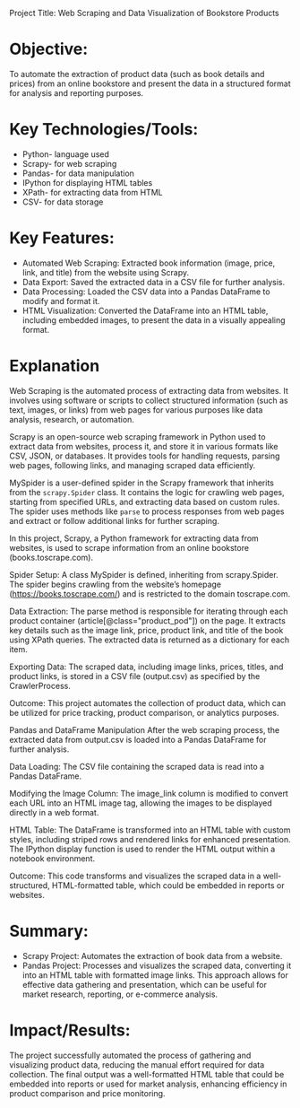 Project Title: Web Scraping and Data Visualization of Bookstore Products


# Objective:  
To automate the extraction of product data (such as book details and prices) from an online bookstore and present the data in a structured format for analysis and reporting purposes.

# Key Technologies/Tools:  
- Python- language used
- Scrapy- for web scraping
- Pandas- for data manipulation  
- IPython for displaying HTML tables  
- XPath- for extracting data from HTML  
- CSV- for data storage

# Key Features:  
- Automated Web Scraping: Extracted book information (image, price, link, and title) from the website using Scrapy.
- Data Export: Saved the extracted data in a CSV file for further analysis.
- Data Processing: Loaded the CSV data into a Pandas DataFrame to modify and format it.
- HTML Visualization: Converted the DataFrame into an HTML table, including embedded images, to present the data in a visually appealing format.


# Explanation

Web Scraping is the automated process of extracting data from websites. It involves using software or scripts to collect structured information (such as text, images, or links) from web pages for various purposes like data analysis, research, or automation.

Scrapy is an open-source web scraping framework in Python used to extract data from websites, process it, and store it in various formats like CSV, JSON, or databases. It provides tools for handling requests, parsing web pages, following links, and managing scraped data efficiently.

MySpider is a user-defined spider in the Scrapy framework that inherits from the `scrapy.Spider` class. It contains the logic for crawling web pages, starting from specified URLs, and extracting data based on custom rules. The spider uses methods like `parse` to process responses from web pages and extract or follow additional links for further scraping.

In this project, Scrapy, a Python framework for extracting data from websites, is used to scrape information from an online bookstore (books.toscrape.com).

Spider Setup:
A class MySpider is defined, inheriting from scrapy.Spider. The spider begins crawling from the website’s homepage (https://books.toscrape.com/) and is restricted to the domain toscrape.com.

Data Extraction:
The parse method is responsible for iterating through each product container (article[@class="product_pod"]) on the page. It extracts key details such as the image link, price, product link, and title of the book using XPath queries. The extracted data is returned as a dictionary for each item.

Exporting Data:
The scraped data, including image links, prices, titles, and product links, is stored in a CSV file (output.csv) as specified by the CrawlerProcess.

Outcome:
This project automates the collection of product data, which can be utilized for price tracking, product comparison, or analytics purposes.

Pandas and DataFrame Manipulation
After the web scraping process, the extracted data from output.csv is loaded into a Pandas DataFrame for further analysis.

Data Loading:
The CSV file containing the scraped data is read into a Pandas DataFrame.

Modifying the Image Column:
The image_link column is modified to convert each URL into an HTML image tag, allowing the images to be displayed directly in a web format.

HTML Table:
The DataFrame is transformed into an HTML table with custom styles, including striped rows and rendered links for enhanced presentation. The IPython display function is used to render the HTML output within a notebook environment.

Outcome: This code transforms and visualizes the scraped data in a well-structured, HTML-formatted table, which could be embedded in reports or websites.

# Summary:
- Scrapy Project: Automates the extraction of book data from a website.
- Pandas Project: Processes and visualizes the scraped data, converting it into an HTML table with formatted image links.
This approach allows for effective data gathering and presentation, which can be useful for market research, reporting, or e-commerce analysis.

# Impact/Results:  
The project successfully automated the process of gathering and visualizing product data, reducing the manual effort required for data collection. The final output was a well-formatted HTML table that could be embedded into reports or used for market analysis, enhancing efficiency in product comparison and price monitoring.



